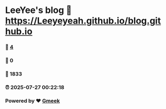 # LeeYee's blog :link: https://Leeyeyeah.github.io/blog.github.io 
### :page_facing_up: [4](https://Leeyeyeah.github.io/blog.github.io/tag.html) 
### :speech_balloon: 0 
### :hibiscus: 1833 
### :alarm_clock: 2025-07-27 00:22:18 
### Powered by :heart: [Gmeek](https://github.com/Meekdai/Gmeek)
